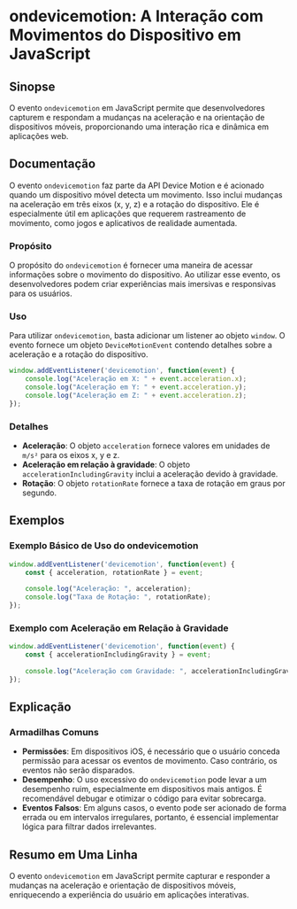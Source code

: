 <!--
Meta Description: # ondevicemotion: A Interação com Movimentos do Dispositivo em JavaScript ## Sinopse O evento `ondevicemotion` em JavaScript permite que desenvolvedor...
Meta Keywords: aceleração, ondevicemotion, event, javascript, evento
-->

# ondevicemotion: A Interação com Movimentos do Dispositivo em JavaScript

## Sinopse
O evento `ondevicemotion` em JavaScript permite que desenvolvedores capturem e respondam a mudanças na aceleração e na orientação de dispositivos móveis, proporcionando uma interação rica e dinâmica em aplicações web.

## Documentação
O evento `ondevicemotion` faz parte da API Device Motion e é acionado quando um dispositivo móvel detecta um movimento. Isso inclui mudanças na aceleração em três eixos (x, y, z) e a rotação do dispositivo. Ele é especialmente útil em aplicações que requerem rastreamento de movimento, como jogos e aplicativos de realidade aumentada.

### Propósito
O propósito do `ondevicemotion` é fornecer uma maneira de acessar informações sobre o movimento do dispositivo. Ao utilizar esse evento, os desenvolvedores podem criar experiências mais imersivas e responsivas para os usuários.

### Uso
Para utilizar `ondevicemotion`, basta adicionar um listener ao objeto `window`. O evento fornece um objeto `DeviceMotionEvent` contendo detalhes sobre a aceleração e a rotação do dispositivo.

```javascript
window.addEventListener('devicemotion', function(event) {
    console.log("Aceleração em X: " + event.acceleration.x);
    console.log("Aceleração em Y: " + event.acceleration.y);
    console.log("Aceleração em Z: " + event.acceleration.z);
});
```

### Detalhes
- **Aceleração**: O objeto `acceleration` fornece valores em unidades de `m/s²` para os eixos x, y e z.
- **Aceleração em relação à gravidade**: O objeto `accelerationIncludingGravity` inclui a aceleração devido à gravidade.
- **Rotação**: O objeto `rotationRate` fornece a taxa de rotação em graus por segundo.

## Exemplos
### Exemplo Básico de Uso do ondevicemotion

```javascript
window.addEventListener('devicemotion', function(event) {
    const { acceleration, rotationRate } = event;
    
    console.log("Aceleração: ", acceleration);
    console.log("Taxa de Rotação: ", rotationRate);
});
```

### Exemplo com Aceleração em Relação à Gravidade

```javascript
window.addEventListener('devicemotion', function(event) {
    const { accelerationIncludingGravity } = event;
    
    console.log("Aceleração com Gravidade: ", accelerationIncludingGravity);
});
```

## Explicação
### Armadilhas Comuns
- **Permissões**: Em dispositivos iOS, é necessário que o usuário conceda permissão para acessar os eventos de movimento. Caso contrário, os eventos não serão disparados.
- **Desempenho**: O uso excessivo do `ondevicemotion` pode levar a um desempenho ruim, especialmente em dispositivos mais antigos. É recomendável debugar e otimizar o código para evitar sobrecarga.
- **Eventos Falsos**: Em alguns casos, o evento pode ser acionado de forma errada ou em intervalos irregulares, portanto, é essencial implementar lógica para filtrar dados irrelevantes.

## Resumo em Uma Linha
O evento `ondevicemotion` em JavaScript permite capturar e responder a mudanças na aceleração e orientação de dispositivos móveis, enriquecendo a experiência do usuário em aplicações interativas.